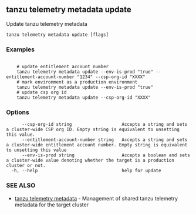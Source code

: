 ## tanzu telemetry metadata update

Update tanzu telemetry metadata

```
tanzu telemetry metadata update [flags]
```

### Examples

```

	# update entitlement account number
    tanzu telemetry metadata update --env-is-prod "true" --entitlement-account-number "1234" --csp-org-id "XXXX"
	# mark environment as a production environment
	tanzu telemetry metadata update --env-is-prod "true"
	# update csp org id
	tanzu telemetry metadata update --csp-org-id "XXXX"

```

### Options

```
      --csp-org-id string                   Accepts a string and sets a cluster-wide CSP org ID. Empty string is equivalent to unsetting this value.
      --entitlement-account-number string   Accepts a string and sets a cluster-wide entitlement account number. Empty string is equivalent to unsetting this value
      --env-is-prod string                  Accepts a boolean and sets a cluster-wide value denoting whether the target is a production cluster or not.
  -h, --help                                help for update
```

### SEE ALSO

* [tanzu telemetry metadata](tanzu_telemetry_metadata.md)	 - Management of shared tanzu telemetry metadata for the target cluster

